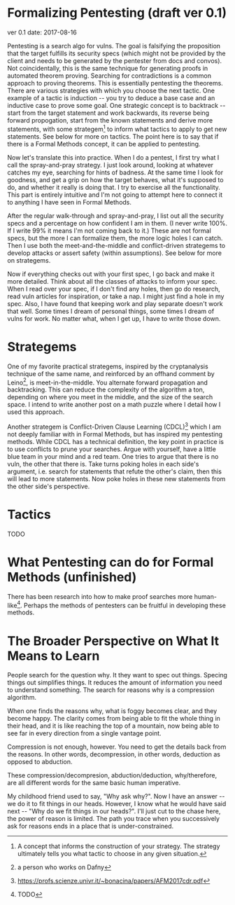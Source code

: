 
# Formalizing Pentesting (draft ver 0.1)

ver 0.1 date: 2017-08-16

Pentesting is a search algo for vulns. The goal is falsifying the proposition
that the target fulfills its security specs (which might not be provided by the
client and needs to be generated by the pentester from docs and convos). Not
coincidentally, this is the same technique for generating proofs in automated
theorem proving.  Searching for contradictions is a common approach to proving
theorems. This is essentially pentesting the theorems. There are various
strategies with which you choose the next tactic.  One example of a tactic is
induction -- you try to deduce a base case and an inductive case to prove some
goal. One strategic concept is to backtrack -- start from the target statement
and work backwards, its reverse being forward propogation, start from the known
statements and derive more statements, with some strategem[^strategem] to
inform what tactics to apply to get new statements. See below for more on
tactics. The point here is to say that if there is a Formal Methods concept, it
can be applied to pentesting.

Now let's translate this into practice. When I do a pentest, I first try what I
call the spray-and-pray strategy. I just look around, looking at whatever
catches my eye, searching for hints of badness. At the same time I look for
goodness, and get a grip on how the target behaves, what it's supposed to do,
and whether it really is doing that. I try to exercise all the functionality.
This part is entirely intuitive and I'm not going to attempt here to connect it
to anything I have seen in Formal Methods.

After the regular walk-through and spray-and-pray, I list out all the security
specs and a percentage on how confident I am in them. (I never write 100%. If I
write 99% it means I'm not coming back to it.) These are not formal specs, but
the more I can formalize them, the more logic holes I can catch. Then I use
both the meet-and-the-middle and conflict-driven strategems to develop attacks
or assert safety (within assumptions). See below for more on strategems.

Now if everything checks out with your first spec, I go back and make it more
detailed. Think about all the classes of attacks to inform your spec. When I
read over your spec, if I don't find any holes, then go do research, read vuln
articles for inspiration, or take a nap. I might just find a hole in my spec.
Also, I have found that keeping work and play separate doesn't work that well.
Some times I dream of personal things, some times I dream of vulns for work.
No matter what, when I get up, I have to write those down.


[^heuristics]: The technical term is "heuristics". I prefer "strategy" in this article, and "strategems" for strategic concepts that inform your strategy.

[^strategem]: A concept that informs the construction of your strategy. The strategy ultimately tells you what tactic to choose in any given situation.


# Strategems

One of my favorite practical strategems, inspired by the cryptanalysis
technique of the same name, and reinforced by an offhand comment by
Leino[^leino], is meet-in-the-middle. You alternate forward propagation and
backtracking. This can reduce the complexity of the algorithm a ton, depending
on where you meet in the middle, and the size of the search space. I intend
to write another post on a math puzzle where I detail how I used this approach.

Another strategem is Conflict-Driven Clause Learning (CDCL)[^CDCL] which I am not
deeply familiar with in Formal Methods, but has inspired my pentesting methods.
While CDCL has a technical definition, the key point in practice is to use
conflicts to prune your searches. Argue with yourself, have a little blue team
in your mind and a red team. One tries to argue that there is no vuln, the
other that there is. Take turns poking holes in each side's argument, i.e.
search for statements that refute the other's claim, then this will lead to
more statements. Now poke holes in these new statements from the other side's
perspective.

[^leino]: a person who works on Dafny
[^CDCL]: https://profs.scienze.univr.it/~bonacina/papers/AFM2017cdr.pdf


# Tactics

TODO



# What Pentesting can do for Formal Methods (unfinished)

There has been research into how to make proof searches more human-like[^human-like-prover]. Perhaps the
methods of pentesters can be fruitful in developing these methods.

[^human-like-prover]: TODO


# The Broader Perspective on What It Means to Learn

People search for the question why. It they want to spec out things. Specing
things out simplifies things. It reduces the amount of information you need to
understand something. The search for reasons why is a compression algorithm.

When one finds the reasons why, what is foggy becomes clear, and they become
happy. The clarity comes from being able to fit the whole thing in their head,
and it is like reaching the top of a mountain, now being able to see far in
every direction from a single vantage point.

Compression is not enough, however. You need to get the details back from the
reasons. In other words, decompression, in other words, deduction as opposed to
abduction.

These compression/decompresion, abduction/deduction, why/therefore, are all
different words for the same basic human imperative.

My childhood friend used to say, "Why ask why?". Now I have an answer -- we do
it to fit things in our heads. However, I know what he would have said next --
"Why do we fit things in our heads?".  I'll just cut to the chase here, the
power of reason is limited. The path you trace when you successively ask for
reasons ends in a place that is under-constrained.
